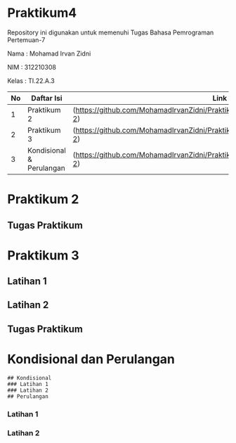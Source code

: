 # Praktikum4
Repository ini digunakan untuk memenuhi Tugas Bahasa Pemrograman Pertemuan-7

Nama    : Mohamad Irvan Zidni

NIM     : 312210308

Kelas   : TI.22.A.3

| No | Daftar Isi | Link |
| -- | ---------- | ---- |
| 1 | Praktikum 2 | (https://github.com/MohamadIrvanZidni/Praktikum4/blob/main/README.md#praktikum-2) |
| 2 | Praktikum 3 | (https://github.com/MohamadIrvanZidni/Praktikum4/blob/main/README.md#praktikum-2) |
| 3 | Kondisional & Perulangan | (https://github.com/MohamadIrvanZidni/Praktikum4/blob/main/README.md#praktikum-2) |

# Praktikum 2
## Tugas Praktikum

# Praktikum 3
## Latihan 1
## Latihan 2
## Tugas Praktikum

# Kondisional dan Perulangan
    ## Kondisional
    ### Latihan 1
    ### Latihan 2
    ## Perulangan
### Latihan 1
### Latihan 2